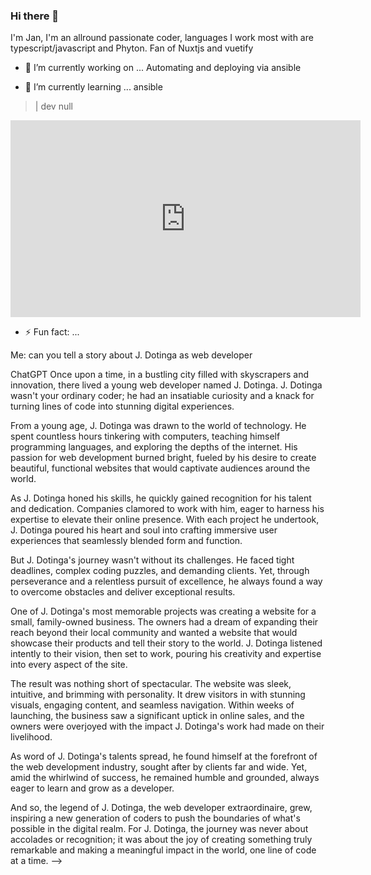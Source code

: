 <!-- **Dotjedotcom/Dotjedotcom** is a ✨ _special_ ✨ repository because its `README.md` (this file) appears on your GitHub profile. -->
### Hi there 👋

I'm Jan, I'm an allround passionate coder, languages I work most with are typescript/javascript and Phyton.
Fan of Nuxtjs and vuetify

- 🔭 I’m currently working on ...
Automating and deploying via ansible

- 🌱 I’m currently learning ...
ansible
<!--
- 👯 I’m looking to collaborate on ...
- 🤔 I’m looking for help with ...
- 💬 Ask me about ...
- 📫 How to reach me: ...
- 😄 Pronouns: ...
-->
> | dev null
> 
<iframe width="560" height="315" src="https://www.youtube.com/embed/Z0GX2mTUtfo?si=2DsIK1EfWo8ulMvT" title="YouTube video player" frameborder="0" allow="accelerometer; autoplay; clipboard-write; encrypted-media; gyroscope; picture-in-picture; web-share" referrerpolicy="strict-origin-when-cross-origin" allowfullscreen></iframe>

- ⚡ Fun fact: ...

Me:
can you tell a story about J. Dotinga as web developer

ChatGPT
Once upon a time, in a bustling city filled with skyscrapers and innovation, there lived a young web developer named J. Dotinga. J. Dotinga wasn't your ordinary coder; he had an insatiable curiosity and a knack for turning lines of code into stunning digital experiences.

From a young age, J. Dotinga was drawn to the world of technology. He spent countless hours tinkering with computers, teaching himself programming languages, and exploring the depths of the internet. His passion for web development burned bright, fueled by his desire to create beautiful, functional websites that would captivate audiences around the world.

As J. Dotinga honed his skills, he quickly gained recognition for his talent and dedication. Companies clamored to work with him, eager to harness his expertise to elevate their online presence. With each project he undertook, J. Dotinga poured his heart and soul into crafting immersive user experiences that seamlessly blended form and function.

But J. Dotinga's journey wasn't without its challenges. He faced tight deadlines, complex coding puzzles, and demanding clients. Yet, through perseverance and a relentless pursuit of excellence, he always found a way to overcome obstacles and deliver exceptional results.

One of J. Dotinga's most memorable projects was creating a website for a small, family-owned business. The owners had a dream of expanding their reach beyond their local community and wanted a website that would showcase their products and tell their story to the world. J. Dotinga listened intently to their vision, then set to work, pouring his creativity and expertise into every aspect of the site.

The result was nothing short of spectacular. The website was sleek, intuitive, and brimming with personality. It drew visitors in with stunning visuals, engaging content, and seamless navigation. Within weeks of launching, the business saw a significant uptick in online sales, and the owners were overjoyed with the impact J. Dotinga's work had made on their livelihood.

As word of J. Dotinga's talents spread, he found himself at the forefront of the web development industry, sought after by clients far and wide. Yet, amid the whirlwind of success, he remained humble and grounded, always eager to learn and grow as a developer.

And so, the legend of J. Dotinga, the web developer extraordinaire, grew, inspiring a new generation of coders to push the boundaries of what's possible in the digital realm. For J. Dotinga, the journey was never about accolades or recognition; it was about the joy of creating something truly remarkable and making a meaningful impact in the world, one line of code at a time.
-->
